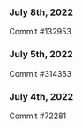 ### July 8th, 2022

Commit #132953

### July 5th, 2022

Commit #314353


### July 4th, 2022

Commit #72281

